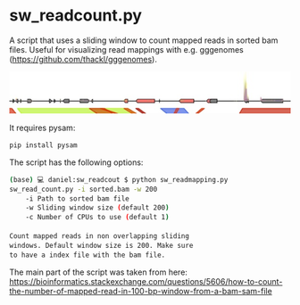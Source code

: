 # sw_readcount.py
A script that uses a sliding window to count mapped reads in sorted bam files.
Useful for visualizing read mappings with e.g. gggenomes (https://github.com/thackl/gggenomes).

<img src="example.jpg" alt="drawing" width="1200"/>

It requires pysam:

```bash
pip install pysam
```

The script has the following options:

```bash 
(base) 💻 daniel:sw_readcout $ python sw_readmapping.py
sw_read_count.py -i sorted.bam -w 200
	-i Path to sorted bam file
	-w Sliding window size (default 200)
	-c Number of CPUs to use (default 1)

Count mapped reads in non overlapping sliding
windows. Default window size is 200. Make sure
to have a index file with the bam file.
```

The main part of the script was taken from here:
https://bioinformatics.stackexchange.com/questions/5606/how-to-count-the-number-of-mapped-read-in-100-bp-window-from-a-bam-sam-file

